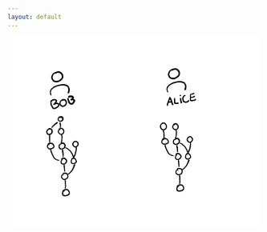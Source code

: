 ```yaml
---
layout: default
---
```


<div class="grid h-full">
<img class="h-100 justify-self-center self-center mt-auto" src="slides/ruphin-slides-open-source-workshop/images/fork-accept.png" alt="mobile-view">
</div>

